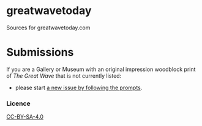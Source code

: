 # greatwavetoday
Sources for greatwavetoday.com

# Submissions

If you are a Gallery or Museum with an original impression woodblock print of _The Great Wave_ that is not currently listed:
- please start [a new issue by following the prompts](https://github.com/gingerbeardman/greatwavetoday/issues/new/choose).

### Licence

[CC-BY-SA-4.0](LICENSE.md)
